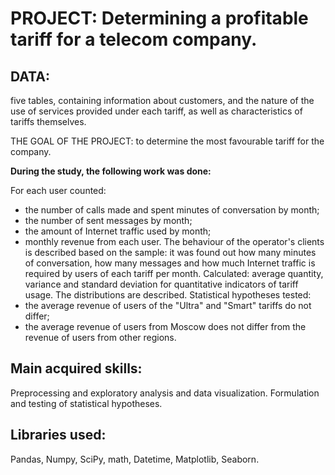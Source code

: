 # PROJECT: Determining a profitable tariff for a telecom company.

## DATA:
five tables, containing information about customers, and the nature of the use of services provided under each tariff, as well as characteristics of tariffs themselves.

THE GOAL OF THE PROJECT: to determine the most favourable tariff for the company.

**During the study, the following work was done:**

For each user counted:
- the number of calls made and spent minutes of conversation by month;
- the number of sent messages by month;
- the amount of Internet traffic used by month;
- monthly revenue from each user.
The behaviour of the operator's clients is described based on the sample: it was found out how many minutes of conversation, how many messages and how much Internet traffic is required by users of each tariff per month. Calculated: average quantity, variance and standard deviation for quantitative indicators of tariff usage. The distributions are described.
Statistical hypotheses tested:
- the average revenue of users of the "Ultra" and "Smart" tariffs do not differ;
- the average revenue of users from Moscow does not differ from the revenue of users from other regions.

## Main acquired skills:
Preprocessing and exploratory analysis and data visualization. Formulation and testing of statistical hypotheses.

## Libraries used:
Pandas, Numpy, SciPy, math, Datetime, Matplotlib, Seaborn.